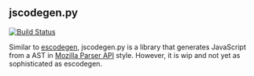 ## jscodegen.py
[![Build Status](https://travis-ci.org/ksons/jscodegen.py.svg?branch=develop)](https://travis-ci.org/ksons/jscodegen.py)

Similar to [escodegen](https://github.com/estools/escodegen), jscodegen.py is a library that generates JavaScript from a AST in [Mozilla Parser API](https://developer.mozilla.org/en-US/docs/Mozilla/Projects/SpiderMonkey/Parser_API) style. However, it is wip and not yet as sophisticated as escodegen.
